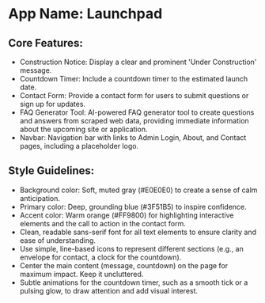 # **App Name**: Launchpad

## Core Features:

- Construction Notice: Display a clear and prominent 'Under Construction' message.
- Countdown Timer: Include a countdown timer to the estimated launch date.
- Contact Form: Provide a contact form for users to submit questions or sign up for updates.
- FAQ Generator Tool: AI-powered FAQ generator tool to create questions and answers from scraped web data, providing immediate information about the upcoming site or application.
- Navbar: Navigation bar with links to Admin Login, About, and Contact pages, including a placeholder logo.

## Style Guidelines:

- Background color: Soft, muted gray (#E0E0E0) to create a sense of calm anticipation.
- Primary color: Deep, grounding blue (#3F51B5) to inspire confidence.
- Accent color: Warm orange (#FF9800) for highlighting interactive elements and the call to action in the contact form.
- Clean, readable sans-serif font for all text elements to ensure clarity and ease of understanding.
- Use simple, line-based icons to represent different sections (e.g., an envelope for contact, a clock for the countdown).
- Center the main content (message, countdown) on the page for maximum impact. Keep it uncluttered.
- Subtle animations for the countdown timer, such as a smooth tick or a pulsing glow, to draw attention and add visual interest.